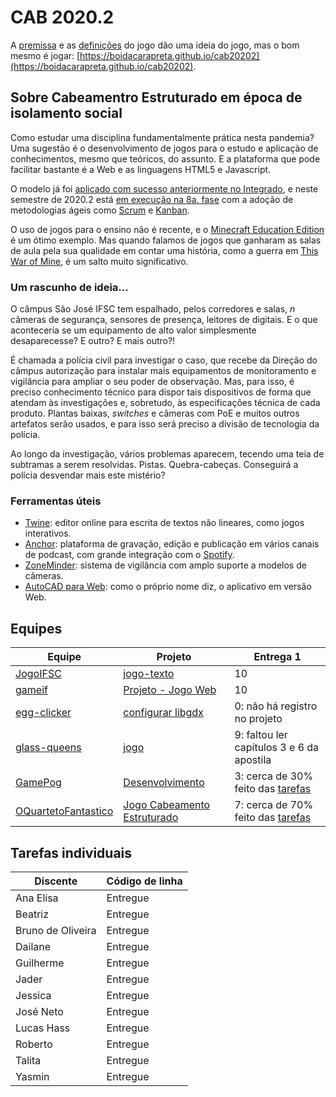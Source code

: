 # CAB 2020.2

A [premissa](https://github.com/boidacarapreta/cab20202/blob/main/premissa.md) e as [definições](https://github.com/boidacarapreta/cab20202/blob/main/definições.md) do jogo dão uma ideia do jogo, mas o bom mesmo é jogar: [https://boidacarapreta.github.io/cab20202](https://boidacarapreta.github.io/cab20202).

## Sobre Cabeamentro Estruturado em época de isolamento social

Como estudar uma disciplina fundamentalmente prática nesta pandemia? Uma sugestão é o desenvolvimento de jogos para o estudo e aplicação de conhecimentos, mesmo que teóricos, do assunto. E a plataforma que pode facilitar bastante é a Web e as linguagens HTML5 e Javascript.

O modelo já foi [aplicado com sucesso anteriormente no Integrado](https://github.com/boidacarapreta/catalogo-de-jogos#no-ifsc-c%C3%A2mpus-s%C3%A3o-jos%C3%A9), e neste semestre de 2020.2 está [em execução na 8a. fase](https://github.com/boidacarapreta/arc20202) com a adoção de metodologias ágeis como [Scrum](https://github.com/boidacarapreta/arc20202/milestones?direction=asc&sort=due_date&state=open) e [Kanban](https://github.com/boidacarapreta/arc20202/projects/1).

O uso de jogos para o ensino não é recente, e o [Minecraft Education Edition](https://education.minecraft.net/) é um ótimo exemplo. Mas quando falamos de jogos que ganharam as salas de aula pela sua qualidade em contar uma história, como a guerra em [This War of Mine](https://notesfrompoland.com/2020/06/18/poland-puts-computer-game-this-war-of-mine-on-school-reading-list/), é um salto muito significativo.

### Um rascunho de ideia...

O câmpus São José IFSC tem espalhado, pelos corredores e salas, _n_ câmeras de segurança, sensores de presença, leitores de digitais. E o que aconteceria se um equipamento de alto valor simplesmente desaparecesse? E outro? E mais outro?!

É chamada a polícia civil para investigar o caso, que recebe da Direção do câmpus autorização para instalar mais equipamentos de monitoramento e vigilância para ampliar o seu poder de observação. Mas, para isso, é preciso conhecimento técnico para dispor tais dispositivos de forma que atendam às investigações e, sobretudo, às especificações técnica de cada produto. Plantas baixas, _switches_ e câmeras com PoE e muitos outros artefatos serão usados, e para isso será preciso a divisão de tecnologia da polícia.

Ao longo da investigação, vários problemas aparecem, tecendo uma teia de subtramas a serem resolvidas. Pistas. Quebra-cabeças. Conseguirá a polícia desvendar mais este mistério?

### Ferramentas úteis

- [Twine](https://twinery.org): editor online para escrita de textos não lineares, como jogos interativos.
- [Anchor](https://anchor.fm): plataforma de gravação, edição e publicação em vários canais de podcast, com grande integração com o [Spotify](https://spotify.com).
- [ZoneMinder](https://zoneminder.com/): sistema de vigilância com amplo suporte a modelos de câmeras.
- [AutoCAD para Web](https://web.autocad.com/): como o próprio nome diz, o aplicativo em versão Web.

## Equipes

| Equipe                                                        | Projeto                                                                                   | Entrega 1                                                                                            |
| ------------------------------------------------------------- | ----------------------------------------------------------------------------------------- | ---------------------------------------------------------------------------------------------------- |
| [JogoIFSC](https://github.com/JogoIFSC)                       | [jogo-texto](https://github.com/JogoIFSC/jogo-texto/projects/1)                           | 10                                                                                                   |
| [gameif](https://github.com/gameif)                           | [Projeto - Jogo Web](https://github.com/gameif/jogo-web/projects/1)                       | 10                                                                                                   |
| [egg-clicker](https://github.com/darkzone2/egg-clicker)       | [configurar libgdx](https://github.com/darkzone2/egg-clicker/projects/1)                  | 0: não há registro no projeto                                                                        |
| [glass-queens](https://github.com/glass-queens)               | [jogo](https://github.com/glass-queens/jogoweb/projects/5)                                | 9: faltou ler capítulos 3 e 6 da apostila                                                            |
| [GamePog](https://github.com/GamePog)                         | [Desenvolvimento](https://github.com/GamePog/GamePog/projects/1)                          | 3: cerca de 30% feito das [tarefas](https://github.com/boidacarapreta/cab20202/milestone/1?closed=1) |
| [OQuartetoFantastico](https://github.com/OQuartetoFantastico) | [Jogo Cabeamento Estruturado](https://github.com/OQuartetoFantastico/jogo-web/projects/2) | 7: cerca de 70% feito das [tarefas](https://github.com/boidacarapreta/cab20202/milestone/1?closed=1) |

## Tarefas individuais

| Discente          | Código de linha |
| ----------------- | --------------- |
| Ana Elisa         | Entregue        |
| Beatriz           | Entregue        |
| Bruno de Oliveira | Entregue        |
| Dailane           | Entregue        |
| Guilherme         | Entregue        |
| Jader             | Entregue        |
| Jessica           | Entregue        |
| José Neto         | Entregue        |
| Lucas Hass        | Entregue        |
| Roberto           | Entregue        |
| Talita            | Entregue        |
| Yasmin            | Entregue        |
